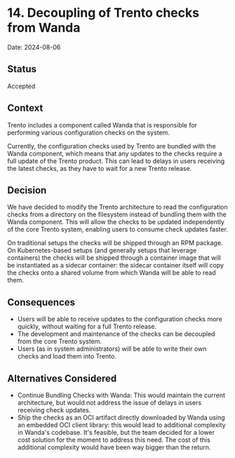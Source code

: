 # 14. Decoupling of Trento checks from Wanda

Date: 2024-08-06

## Status

Accepted

## Context

Trento includes a component called Wanda that is responsible for performing various configuration checks on the system.

Currently, the configuration checks used by Trento are bundled with the Wanda component, which means that any updates to the checks require a full update of the Trento product. This can lead to delays in users receiving the latest checks, as they have to wait for a new Trento release.

## Decision

We have decided to modify the Trento architecture to read the configuration checks from a directory on the filesystem instead of bundling them with the Wanda component. This will allow the checks to be updated independently of the core Trento system, enabling users to consume check updates faster.

On traditional setups the checks will be shipped through an RPM package. On Kubernetes-based setups (and generally setups that leverage containers) the checks will be shipped through a container image that will be instantiated as a sidecar container: the sidecar container itself will copy the checks onto a shared volume from which Wanda will be able to read them.

## Consequences

- Users will be able to receive updates to the configuration checks more quickly, without waiting for a full Trento release.
- The development and maintenance of the checks can be decoupled from the core Trento system.
- Users (as in system administrators) will be able to write their own checks and load them into Trento.

## Alternatives Considered

- Continue Bundling Checks with Wanda: This would maintain the current architecture, but would not address the issue of delays in users receiving check updates.
- Ship the checks as an OCI artifact directly downloaded by Wanda using an embedded OCI client library: this would lead to additional complexity in Wanda's codebase. It's feasible, but the team decided for a lower cost solution for the moment to address this need. The cost of this additional complexity would have been way bigger than the return.

